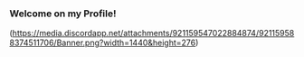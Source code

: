 ### Welcome on my Profile!

(https://media.discordapp.net/attachments/921159547022884874/921159588374511706/Banner.png?width=1440&height=276)


<!--
**ChronoShaper/ChronoShaper** is a ✨ _special_ ✨ repository because its `README.md` (this file) appears on your GitHub profile.

Here are some ideas to get you started:

- 🔭 I’m currently working on ...
- 🌱 I’m currently learning ...
- 👯 I’m looking to collaborate on ...
- 🤔 I’m looking for help with ...
- 💬 Ask me about ...
- 📫 How to reach me: ...
- 😄 Pronouns: ...
- ⚡ Fun fact: ...
-->
